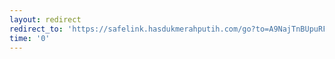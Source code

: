 ```yaml
---
layout: redirect
redirect_to: 'https://safelink.hasdukmerahputih.com/go?to=A9NajTnBUpuRFO6YVejlGpjRXcreFUkZGRQFSWVOXUmFVZkAzWlVXMWxlBUdaUXYkMjVXdZFuQKSmTlhkZYNjMyNVb1kWpGxqTkMmOURk0wFSR0VDRVYk5WNUWwRFY0ZzVPZTVyd3dmMDJkl0TZMjNHVGFthkaqY1eTlTZMNITSMGYUhmw991ctbDaHRXIu1vd0bycy1mVzJlb3YXLXFGFsVudubWcm9nZp1lbjZSdGlmFj9wcnbybS9mNvloL1dGaHBXJhttZkdWYXNy5olualbGYWZy9zM6L0cHaHR'
time: '0'
---
```

